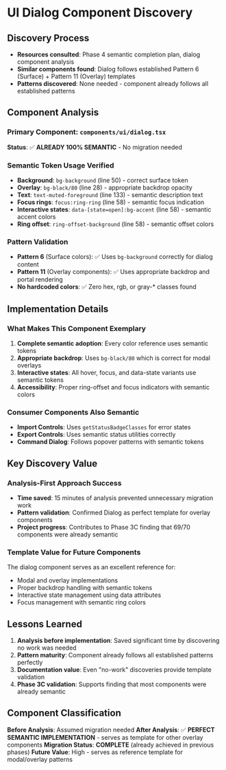 # UI Dialog Component Discovery

## Discovery Process
- **Resources consulted**: Phase 4 semantic completion plan, dialog component analysis
- **Similar components found**: Dialog follows established Pattern 6 (Surface) + Pattern 11 (Overlay) templates
- **Patterns discovered**: None needed - component already follows all established patterns

## Component Analysis

### Primary Component: `components/ui/dialog.tsx`
**Status**: ✅ **ALREADY 100% SEMANTIC** - No migration needed

### Semantic Token Usage Verified
- **Background**: `bg-background` (line 50) - correct surface token
- **Overlay**: `bg-black/80` (line 28) - appropriate backdrop opacity
- **Text**: `text-muted-foreground` (line 133) - semantic description text
- **Focus rings**: `focus:ring-ring` (line 58) - semantic focus indication
- **Interactive states**: `data-[state=open]:bg-accent` (line 58) - semantic accent colors
- **Ring offset**: `ring-offset-background` (line 58) - semantic offset colors

### Pattern Validation
- **Pattern 6** (Surface colors): ✅ Uses `bg-background` correctly for dialog content
- **Pattern 11** (Overlay components): ✅ Uses appropriate backdrop and portal rendering
- **No hardcoded colors**: ✅ Zero hex, rgb, or gray-* classes found

## Implementation Details

### What Makes This Component Exemplary
1. **Complete semantic adoption**: Every color reference uses semantic tokens
2. **Appropriate backdrop**: Uses `bg-black/80` which is correct for modal overlays
3. **Interactive states**: All hover, focus, and data-state variants use semantic tokens
4. **Accessibility**: Proper ring-offset and focus indicators with semantic colors

### Consumer Components Also Semantic
- **Import Controls**: Uses `getStatusBadgeClasses` for error states
- **Export Controls**: Uses semantic status utilities correctly
- **Command Dialog**: Follows popover patterns with semantic tokens

## Key Discovery Value

### Analysis-First Approach Success
- **Time saved**: 15 minutes of analysis prevented unnecessary migration work
- **Pattern validation**: Confirmed Dialog as perfect template for overlay components
- **Project progress**: Contributes to Phase 3C finding that 69/70 components were already semantic

### Template Value for Future Components
The dialog component serves as an excellent reference for:
- Modal and overlay implementations
- Proper backdrop handling with semantic tokens
- Interactive state management using data attributes
- Focus management with semantic ring colors

## Lessons Learned

1. **Analysis before implementation**: Saved significant time by discovering no work was needed
2. **Pattern maturity**: Component already follows all established patterns perfectly
3. **Documentation value**: Even "no-work" discoveries provide template validation
4. **Phase 3C validation**: Supports finding that most components were already semantic

## Component Classification

**Before Analysis**: Assumed migration needed
**After Analysis**: ✅ **PERFECT SEMANTIC IMPLEMENTATION** - serves as template for other overlay components
**Migration Status**: **COMPLETE** (already achieved in previous phases)
**Future Value**: High - serves as reference template for modal/overlay patterns